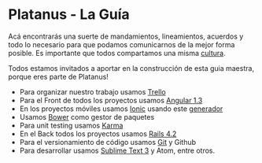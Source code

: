 Platanus - La Guía
=========

Acá encontrarás una suerte de mandamientos, lineamientos, acuerdos y todo lo necesario para que podamos comunicarnos de la mejor forma posible. Es importante que todos compartamos una misma [cultura](/contenido/cultura.md).

Todos estamos invitados a aportar en la construcción de esta guia maestra, porque eres parte de Platanus!

* Para organizar nuestro trabajo usamos [Trello](/contenido/trello.md)
* Para el Front de todos los proyectos usamos [Angular 1.3](/contenido/angular.md)
* En los proyectos móviles usamos [Ionic](/contenido/ionic.md) usando este  [generador](https://github.com/platanus/generator-platanus-ionic)
* Usamos [Bower](/contenido/bower.md) como gestor de paquetes
* Para unit testing usamos [Karma](/contenido/karma.md)
* En el Back todos los proyectos usamos [Rails 4.2](/contenido/rails.md)
* Para el versionamiento de código usamos [Git](/contenido/git.md) y Github
* Para desarrollar usamos [Sublime Text 3](/contenido/sublime.md) y Atom, entre otros.
